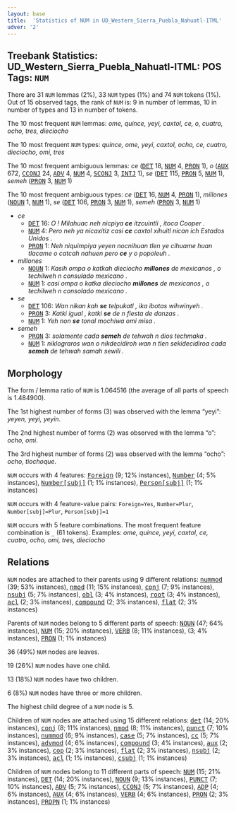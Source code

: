 ```yaml
---
layout: base
title:  'Statistics of NUM in UD_Western_Sierra_Puebla_Nahuatl-ITML'
udver: '2'
---
```


## Treebank Statistics: UD_Western_Sierra_Puebla_Nahuatl-ITML: POS Tags: `NUM`

There are 31 `NUM` lemmas (2%), 33 `NUM` types (1%) and 74 `NUM` tokens (1%).
Out of 15 observed tags, the rank of `NUM` is: 9 in number of lemmas, 10 in number of types and 13 in number of tokens.

The 10 most frequent `NUM` lemmas: <em>ome, quince, yeyi, caxtol, ce, o, cuatro, ocho, tres, dieciocho</em>

The 10 most frequent `NUM` types:  <em>quince, ome, yeyi, caxtol, ocho, ce, cuatro, dieciocho, omi, tres</em>

The 10 most frequent ambiguous lemmas: <em>ce</em> (<tt><a href="nhi_itml-pos-DET.html">DET</a></tt> 18, <tt><a href="nhi_itml-pos-NUM.html">NUM</a></tt> 4, <tt><a href="nhi_itml-pos-PRON.html">PRON</a></tt> 1), <em>o</em> (<tt><a href="nhi_itml-pos-AUX.html">AUX</a></tt> 672, <tt><a href="nhi_itml-pos-CCONJ.html">CCONJ</a></tt> 24, <tt><a href="nhi_itml-pos-ADV.html">ADV</a></tt> 4, <tt><a href="nhi_itml-pos-NUM.html">NUM</a></tt> 4, <tt><a href="nhi_itml-pos-SCONJ.html">SCONJ</a></tt> 3, <tt><a href="nhi_itml-pos-INTJ.html">INTJ</a></tt> 1), <em>se</em> (<tt><a href="nhi_itml-pos-DET.html">DET</a></tt> 115, <tt><a href="nhi_itml-pos-PRON.html">PRON</a></tt> 5, <tt><a href="nhi_itml-pos-NUM.html">NUM</a></tt> 1), <em>semeh</em> (<tt><a href="nhi_itml-pos-PRON.html">PRON</a></tt> 3, <tt><a href="nhi_itml-pos-NUM.html">NUM</a></tt> 1)

The 10 most frequent ambiguous types:  <em>ce</em> (<tt><a href="nhi_itml-pos-DET.html">DET</a></tt> 16, <tt><a href="nhi_itml-pos-NUM.html">NUM</a></tt> 4, <tt><a href="nhi_itml-pos-PRON.html">PRON</a></tt> 1), <em>millones</em> (<tt><a href="nhi_itml-pos-NOUN.html">NOUN</a></tt> 1, <tt><a href="nhi_itml-pos-NUM.html">NUM</a></tt> 1), <em>se</em> (<tt><a href="nhi_itml-pos-DET.html">DET</a></tt> 106, <tt><a href="nhi_itml-pos-PRON.html">PRON</a></tt> 3, <tt><a href="nhi_itml-pos-NUM.html">NUM</a></tt> 1), <em>semeh</em> (<tt><a href="nhi_itml-pos-PRON.html">PRON</a></tt> 3, <tt><a href="nhi_itml-pos-NUM.html">NUM</a></tt> 1)


* <em>ce</em>
  * <tt><a href="nhi_itml-pos-DET.html">DET</a></tt> 16: <em>O ! Milahuac neh nicpiya <b>ce</b> itzcuintli , itoca Cooper .</em>
  * <tt><a href="nhi_itml-pos-NUM.html">NUM</a></tt> 4: <em>Pero neh ya nicaxitiz casi <b>ce</b> caxtol xihuitl nican ich Estados Unidos .</em>
  * <tt><a href="nhi_itml-pos-PRON.html">PRON</a></tt> 1: <em>Neh niquimpiya yeyen nocnihuan tlen ye cihuame huan tlacame o catcah nahuen pero <b>ce</b> y o popoleuh .</em>
* <em>millones</em>
  * <tt><a href="nhi_itml-pos-NOUN.html">NOUN</a></tt> 1: <em>Kasih ompa o katkah dieciocho <b>millones</b> de mexicanos , o techilweh n consulado mexicano .</em>
  * <tt><a href="nhi_itml-pos-NUM.html">NUM</a></tt> 1: <em>casi ompa o katka dieciocho <b>millones</b> de mexicanos , o techilweh n consolado mexicano .</em>
* <em>se</em>
  * <tt><a href="nhi_itml-pos-DET.html">DET</a></tt> 106: <em>Wan nikan kah <b>se</b> telpukatl , ika ibotas wihwinyeh .</em>
  * <tt><a href="nhi_itml-pos-PRON.html">PRON</a></tt> 3: <em>Katki igual , katki <b>se</b> de n fiesta de danzas .</em>
  * <tt><a href="nhi_itml-pos-NUM.html">NUM</a></tt> 1: <em>Yeh non <b>se</b> tonal mochiwa omi misa .</em>
* <em>semeh</em>
  * <tt><a href="nhi_itml-pos-PRON.html">PRON</a></tt> 3: <em>solamente cada <b>semeh</b> de tehwah n dios techmaka .</em>
  * <tt><a href="nhi_itml-pos-NUM.html">NUM</a></tt> 1: <em>niklograros wan o nikdecidiroh wan n tlen sekidecidiroa cada <b>semeh</b> de tehwah samah sewili .</em>

## Morphology

The form / lemma ratio of `NUM` is 1.064516 (the average of all parts of speech is 1.484900).

The 1st highest number of forms (3) was observed with the lemma “yeyi”: <em>yeyen, yeyi, yeyin</em>.

The 2nd highest number of forms (2) was observed with the lemma “o”: <em>ocho, omi</em>.

The 3rd highest number of forms (2) was observed with the lemma “ocho”: <em>ocho, tiochoque</em>.

`NUM` occurs with 4 features: <tt><a href="nhi_itml-feat-Foreign.html">Foreign</a></tt> (9; 12% instances), <tt><a href="nhi_itml-feat-Number.html">Number</a></tt> (4; 5% instances), <tt><a href="nhi_itml-feat-Number-subj.html">Number[subj]</a></tt> (1; 1% instances), <tt><a href="nhi_itml-feat-Person-subj.html">Person[subj]</a></tt> (1; 1% instances)

`NUM` occurs with 4 feature-value pairs: `Foreign=Yes`, `Number=Plur`, `Number[subj]=Plur`, `Person[subj]=1`

`NUM` occurs with 5 feature combinations.
The most frequent feature combination is `_` (61 tokens).
Examples: <em>ome, quince, yeyi, caxtol, ce, cuatro, ocho, omi, tres, dieciocho</em>


## Relations

`NUM` nodes are attached to their parents using 9 different relations: <tt><a href="nhi_itml-dep-nummod.html">nummod</a></tt> (39; 53% instances), <tt><a href="nhi_itml-dep-nmod.html">nmod</a></tt> (11; 15% instances), <tt><a href="nhi_itml-dep-conj.html">conj</a></tt> (7; 9% instances), <tt><a href="nhi_itml-dep-nsubj.html">nsubj</a></tt> (5; 7% instances), <tt><a href="nhi_itml-dep-obl.html">obl</a></tt> (3; 4% instances), <tt><a href="nhi_itml-dep-root.html">root</a></tt> (3; 4% instances), <tt><a href="nhi_itml-dep-acl.html">acl</a></tt> (2; 3% instances), <tt><a href="nhi_itml-dep-compound.html">compound</a></tt> (2; 3% instances), <tt><a href="nhi_itml-dep-flat.html">flat</a></tt> (2; 3% instances)

Parents of `NUM` nodes belong to 5 different parts of speech: <tt><a href="nhi_itml-pos-NOUN.html">NOUN</a></tt> (47; 64% instances), <tt><a href="nhi_itml-pos-NUM.html">NUM</a></tt> (15; 20% instances), <tt><a href="nhi_itml-pos-VERB.html">VERB</a></tt> (8; 11% instances),  (3; 4% instances), <tt><a href="nhi_itml-pos-PRON.html">PRON</a></tt> (1; 1% instances)

36 (49%) `NUM` nodes are leaves.

19 (26%) `NUM` nodes have one child.

13 (18%) `NUM` nodes have two children.

6 (8%) `NUM` nodes have three or more children.

The highest child degree of a `NUM` node is 5.

Children of `NUM` nodes are attached using 15 different relations: <tt><a href="nhi_itml-dep-det.html">det</a></tt> (14; 20% instances), <tt><a href="nhi_itml-dep-conj.html">conj</a></tt> (8; 11% instances), <tt><a href="nhi_itml-dep-nmod.html">nmod</a></tt> (8; 11% instances), <tt><a href="nhi_itml-dep-punct.html">punct</a></tt> (7; 10% instances), <tt><a href="nhi_itml-dep-nummod.html">nummod</a></tt> (6; 9% instances), <tt><a href="nhi_itml-dep-case.html">case</a></tt> (5; 7% instances), <tt><a href="nhi_itml-dep-cc.html">cc</a></tt> (5; 7% instances), <tt><a href="nhi_itml-dep-advmod.html">advmod</a></tt> (4; 6% instances), <tt><a href="nhi_itml-dep-compound.html">compound</a></tt> (3; 4% instances), <tt><a href="nhi_itml-dep-aux.html">aux</a></tt> (2; 3% instances), <tt><a href="nhi_itml-dep-cop.html">cop</a></tt> (2; 3% instances), <tt><a href="nhi_itml-dep-flat.html">flat</a></tt> (2; 3% instances), <tt><a href="nhi_itml-dep-nsubj.html">nsubj</a></tt> (2; 3% instances), <tt><a href="nhi_itml-dep-acl.html">acl</a></tt> (1; 1% instances), <tt><a href="nhi_itml-dep-csubj.html">csubj</a></tt> (1; 1% instances)

Children of `NUM` nodes belong to 11 different parts of speech: <tt><a href="nhi_itml-pos-NUM.html">NUM</a></tt> (15; 21% instances), <tt><a href="nhi_itml-pos-DET.html">DET</a></tt> (14; 20% instances), <tt><a href="nhi_itml-pos-NOUN.html">NOUN</a></tt> (9; 13% instances), <tt><a href="nhi_itml-pos-PUNCT.html">PUNCT</a></tt> (7; 10% instances), <tt><a href="nhi_itml-pos-ADV.html">ADV</a></tt> (5; 7% instances), <tt><a href="nhi_itml-pos-CCONJ.html">CCONJ</a></tt> (5; 7% instances), <tt><a href="nhi_itml-pos-ADP.html">ADP</a></tt> (4; 6% instances), <tt><a href="nhi_itml-pos-AUX.html">AUX</a></tt> (4; 6% instances), <tt><a href="nhi_itml-pos-VERB.html">VERB</a></tt> (4; 6% instances), <tt><a href="nhi_itml-pos-PRON.html">PRON</a></tt> (2; 3% instances), <tt><a href="nhi_itml-pos-PROPN.html">PROPN</a></tt> (1; 1% instances)


